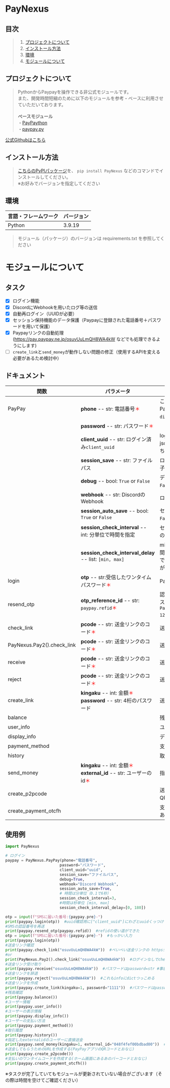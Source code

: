 # PayNexus

## 目次

>1. [プロジェクトについて](#プロジェクトについて)
>2. [インストール方法](#インストール方法)
>3. [環境](#環境)
>4. [モジュールについて](#モジュールについて)

## プロジェクトについて

>PythonからPaypayを操作できる非公式モジュールです。<br>
また、開発時間短縮のために以下のモジュールを参考・ベースに利用させていただいております。<br><br>
**ベースモジュール**<br>
・[PayPaython](https://github.com/taka-4602/PayPaython)<br>
・[paypay.py](https://github.com/yuki-1729/paypay.py)
> 
[公式Githubはこちら](https://github.com/harumaki4649/PayNexus)

## インストール方法
>[こちらのPyPIパッケージ](https://pypi.org/project/PayNexus/)を、
```pip install PayNexus```
などのコマンドでインストールしてください。<br>
※お好みでバージョンを指定してください


## 環境

<!-- 言語、フレームワーク、ミドルウェア、インフラの一覧とバージョンを記載 -->

| 言語・フレームワーク  | バージョン |
| --------------------- | ---------- |
| Python                | 3.9.19     |

>モジュール（パッケージ）のバージョンは requirements.txt を参照してください

# モジュールについて
## タスク
- [x] ログイン機能
- [x] DiscordにWebhookを用いたログ等の送信
- [x] 自動再ログイン（UUIDが必要）
- [x] セッション保持機能のデータ保護（Paypayに登録された電話番号＋パスワードを用いて保護）
- [x] Paypayリンクの自動処理(https://pay.paypay.ne.jp/osuvUuLmQH8WA4kW などでも処理できるようにします)
- [ ] `create_link`と`send_money`が動作しない問題の修正（使用するAPIを変える必要があるため検討中）
<!--- 必須マーク : <span style="color:red">＊</span> -->
## ドキュメント
| 関数                         | パラメータ                                                                                                                  | 説明                                                                                                                         |
|----------------------------|------------------------------------------------------------------------------------------------------------------------|----------------------------------------------------------------------------------------------------------------------------|
| PayPay                     | **phone** -- str: 電話番号<span style="color:red">＊</span>                                                                 | これは例外で関数ではなく、`Class`です。また、PayNexusを利用するために必要（Discord.pyでいう```discord.Client()```のようなものです）                                  |
|                            | **password** -- str: パスワード<span style="color:red">＊</span>                                                             |                                                                                                                            |
|                            | **client_uuid** -- str: ログイン済み`client_uuid `                                                                           | login関数を使用してログインすると既存のログイン時のjsonに加え、`client_uuid`が追加されて返ってくるのでそちらをここで指定します                                                 |
|                            | **session_save** -- str: ファイルパス                                                                                        | ログイン情報を保存するためのファイルパスを指定、拡張子はお任せ                                                                                            |
|                            | **debug** -- bool: `True` or `False`                                                                                   | デバッグメッセージの有効化と無効化（デフォルトでは`False`）                                                                                          |
|                            | **webhook** -- str: DiscordのWebhook                                                                                    | ログ等の送信に使用                                                                                                                  |
|                            | **session_auto_save** -- bool: `True` or `False`                                                                       | セッションを自動で保持するかどうか（デフォルトでは`False`）                                                                                          |
|                            | **session_check_interval** -- int: 分単位で時間を指定                                                                           | セッション切れを確認する間隔、デフォルトでは3～7分の間                                                                                               |
|                            | **session_check_interval_delay** -- list: `[min, max]`                                                                 | minとmaxは秒単位で、min～maxの中からランダムな時間を`session_check_interval`に足す。また、デフォルトでは`[0, 0]'（アカウントが凍結されないようにする願いが込められているが、おそらく関係ない）      |
| login                      | **otp** -- str:受信したワンタイムパスワード<span style="color:red">＊</span>                                                          | Paypayアカウントにログイン                                                                                                           |
| resend_otp                 | **otp_reference_id** -- str: `paypay.refid`<span style="color:red">＊</span>                                            | 認証コードを再送信します。`paypay.refid`はPayPayクラスを利用すると利用可能（例：```paypay = PayNexus.PayPay(phone="08012345678",password="Test-1234"```） |
| check_link                 | **pcode** -- str: 送金リンクのコード<span style="color:red">＊</span>                                                            | 送金リンクの金額などを取得（ログイン必要）                                                                                                      |
| PayNexus.Pay2().check_link | **pcode** -- str: 送金リンクのコード<span style="color:red">＊</span>                                                            | 送金リンクの金額などを取得（ログイン不要）                                                                                                      |
| receive                    | **pcode** -- str: 送金リンクのコード<span style="color:red">＊</span>                                                            | 送金リンクを介して受け取り                                                                                                              |
| reject                     | **pcode** -- str: 送金リンクのコード<span style="color:red">＊</span>                                                            | 送金の受け取りを辞退                                                                                                                 |
| create_link                | **kingaku** -- int: 金額<span style="color:red">＊</span> **password** -- str: 4桁のパスワード                                   | 送金リンクを作成                                                                                                                   |
| balance                    |                                                                                                                        | 残高を取得                                                                                                                      |
| user_info                  |                                                                                                                        | ユーザー情報を取得                                                                                                                  |
| display_info               |                                                                                                                        | ディスプレイ情報を取得                                                                                                                |
| payment_method             |                                                                                                                        | 支払い方法を取得                                                                                                                   |
| history                    |                                                                                                                        | 取引履歴を取得                                                                                                                    |
| send_money                 | **kingaku** -- int: 金額<span style="color:red">＊</span> **external_id** -- str: ユーザーのid<span style="color:red">＊</span> | 指定した`external_id`のユーザーに直接送金                                                                                                |
| create_p2pcode             |                                                                                                                        | 送金してもらうためのURLを作成する(PayPayアプリのQRコードとおなじ)                                                                                    |
| create_payment_otcfh       |                                                                                                                        | 支払いのワンタイムコードを作成する(ホーム画面にあるあのバーコードとおなじ)                                                                                     |

## 使用例
```python
import PayNexus

# ログイン
paypay = PayNexus.PayPay(phone="電話番号",
                        password="パスワード",
                        client_uuid="uuid",
                        session_save="ファイルパス",
                        debug=True,
                        webhook="Discord Webhook",
                        session_auto_save=True,
                        # 時間は分単位（0.1で6秒）
                        session_check_interval=3,
                        #時間は秒単位 [min, max]
                        session_check_interval_delay=[0, 180])

otp = input(f"SMSに届いた番号:{paypay.pre}-")
print(paypay.login(otp))  #uuid確認用に["client_uuid"]にわざとuuidくっつけてます
#SMSの認証番号を再送
print(paypay.resend_otp(paypay.refid))  #refidの使い道ができた
otp = input(f"SMSに届いた番号:{paypay.pre}-")  #もっかい入力
print(paypay.login(otp))
#送金リンク確認
print(paypay.check_link("osuvUuLmQH8WA4kW"))  #ぺいぺい送金リンクの https://pay.paypay.ne.jp/osuvUuLmQH8WA4kW <-ここね
#or
print(PayNexus.Pay2().check_link("osuvUuLmQH8WA4kW"))  #ログインなしでcheck_linkを使えるPay2クラスです #これもproxy=dictでプロキシを設定できる
#送金リンク受け取り
print(paypay.receive("osuvUuLmQH8WA4kW"))  #パスワードはpassword=str #事前にcheck_linkして返ってきたdictを引数infoに入れるとそのdictを使うようになります
#送金リンクを辞退
print(paypay.reject("osuvUuLmQH8WA4kW"))  #これもinfoにdictつっこめる
#送金リンクを作成
print(paypay.create_link(kingaku=1, password="1111"))  #パスワードはpassword=str
#残高確認
print(paypay.balance())
#ユーザー情報
print(paypay.user_info())
#ユーザーの表示情報
print(paypay.display_info())
#ユーザーの支払い方法
print(paypay.payment_method())
#取引履歴
print(paypay.history())
#指定したexternalidのユーザーに直接送金
print(paypay.send_money(kingaku=1, external_id="048f4fef00bdbad00"))  #このexternal_idはてきとーです
#送金してもらうためのURLを作成する(PayPayアプリのQRコードとおなじ)
print(paypay.create_p2pcode())
#支払いのワンタイムコードを作成する(ホーム画面にあるあのバーコードとおなじ)
print(paypay.create_payment_otcfh())

```

※タスクが完了していてもモジュールが更新されていない場合がございます（その際は時間を空けてご確認ください）
